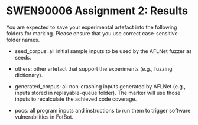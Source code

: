 # SWEN90006 Assignment 2: Results

You are expected to save your experimental artefact into the following folders for marking. Please ensure that you use correct case-sensitive folder names.

- seed_corpus: all initial sample inputs to be used by the AFLNet fuzzer as seeds.

- others: other artefact that support the experiments (e.g., fuzzing dictionary).

- generated_corpus: all non-crashing inputs generated by AFLNet (e.g., inputs stored in replayable-queue folder). The marker will use those inputs to recalculate the achieved code coverage.

- pocs: all program inputs and instructions to run them to trigger software vulnerabilities in FotBot.

